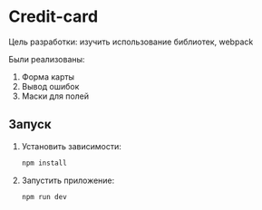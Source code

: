 # Credit-card

Цель разработки: изучить использование библиотек, webpack

Были реализованы: 
  1. Форма карты
  2. Вывод ошибок
  3. Маски для полей

## Запуск

1. Установить зависимости:

    ```bash
    npm install
    ```

2. Запустить приложение:

    ```bash
    npm run dev
    ```

